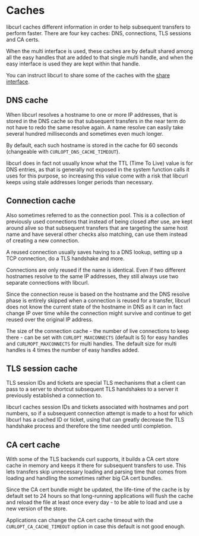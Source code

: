 # Caches

libcurl caches different information in order to help subsequent transfers to
perform faster. There are four key caches: DNS, connections, TLS sessions and
CA certs.

When the multi interface is used, these caches are by default shared among all
the easy handles that are added to that single multi handle, and when the easy
interface is used they are kept within that handle.

You can instruct libcurl to share some of the caches with the
[share interface](../helpers/sharing.md).

## DNS cache

When libcurl resolves a hostname to one or more IP addresses, that is stored
in the DNS cache so that subsequent transfers in the near term do not have to
redo the same resolve again. A name resolve can easily take several hundred
milliseconds and sometimes even much longer.

By default, each such hostname is stored in the cache for 60 seconds
(changeable with `CURLOPT_DNS_CACHE_TIMEOUT`).

libcurl does in fact not usually know what the TTL (Time To Live) value is for
DNS entries, as that is generally not exposed in the system function calls it
uses for this purpose, so increasing this value come with a risk that libcurl
keeps using stale addresses longer periods than necessary.

## Connection cache

Also sometimes referred to as the connection pool. This is a collection of
previously used connections that instead of being closed after use, are kept
around alive so that subsequent transfers that are targeting the same host
name and have several other checks also matching, can use them instead of
creating a new connection.

A reused connection usually saves having to a DNS lookup, setting up a TCP
connection, do a TLS handshake and more.

Connections are only reused if the name is identical. Even if two different
hostnames resolve to the same IP addresses, they still always use two separate
connections with libcurl.

Since the connection reuse is based on the hostname and the DNS resolve phase
is entirely skipped when a connection is reused for a transfer, libcurl does
not know the current state of the hostname in DNS as it can in fact change IP
over time while the connection might survive and continue to get reused over
the original IP address.

The size of the connection cache - the number of live connections to keep
there - can be set with `CURLOPT_MAXCONNECTS` (default is 5) for easy handles
and `CURLMOPT_MAXCONNECTS` for multi handles. The default size for multi
handles is 4 times the number of easy handles added.

## TLS session cache

TLS session IDs and tickets are special TLS mechanisms that a client can pass
to a server to shortcut subsequent TLS handshakes to a server it previously
established a connection to.

libcurl caches session IDs and tickets associated with hostnames and port
numbers, so if a subsequent connection attempt is made to a host for which
libcurl has a cached ID or ticket, using that can greatly decrease the TLS
handshake process and therefore the time needed until completion.

## CA cert cache

With some of the TLS backends curl supports, it builds a CA cert store cache
in memory and keeps it there for subsequent transfers to use. This lets
transfers skip unnecessary loading and parsing time that comes from loading
and handling the sometimes rather big CA cert bundles.

Since the CA cert bundle might be updated, the life-time of the cache is by
default set to 24 hours so that long-running applications will flush the cache
and reload the file at least once every day - to be able to load and use a new
version of the store.

Applications can change the CA cert cache timeout with the
`CURLOPT_CA_CACHE_TIMEOUT` option in case this default is not good enough.
